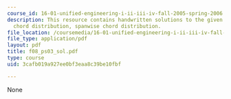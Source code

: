 ```yaml
---
course_id: 16-01-unified-engineering-i-ii-iii-iv-fall-2005-spring-2006
description: This resource contains handwritten solutions to the given problem on
  chord distribution, spanwise chord distribution.
file_location: /coursemedia/16-01-unified-engineering-i-ii-iii-iv-fall-2005-spring-2006/3cafb019a927ee0bf3eaa8c39be10fbf_f08_ps03_sol.pdf
file_type: application/pdf
layout: pdf
title: f08_ps03_sol.pdf
type: course
uid: 3cafb019a927ee0bf3eaa8c39be10fbf

---
```

None